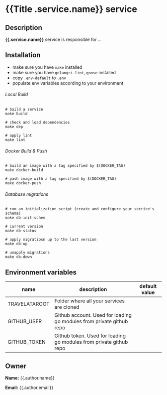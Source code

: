 # {{Title .service.name}} service

## Description
**{{.service.name}}** service is responsible for ...

## Installation

* make sure you have `make` installed
* make sure you have `golangci-lint`, `goose` installed
* copy `.env-default` to `.env`
* populate env variables according to your environment

###### Local Build
````
# build a service
make build

# check and load dependencies
make dep

# apply lint
make lint
````

###### Docker Build & Push
````
# build an image with a tag specified by $(DOCKER_TAG)
make docker-build

# pash image with a tag specified by $(DOCKER_TAG)
make docker-push
````

###### Database migrations
````
# run an initialization script (create and configure your secrice's schema)
make db-init-schem

# current version
make db-status

# apply migratiosn up to the last version
make db-up

# unapply migrations
make db-down
````

## Environment variables

| name          | description                                                          |default value|
|---------------|----------------------------------------------------------------------|-------------|
| TRAVELATAROOT | Folder where all your services are cloned                            ||
| GITHUB_USER   | Github account. Used for loading go modules from private github repo ||
| GITHUB_TOKEN  | Github token. Used for loading go modules from private github repo   ||

## Owner

**Name:** {{.author.name}}

**Email:** {{.author.email}}




